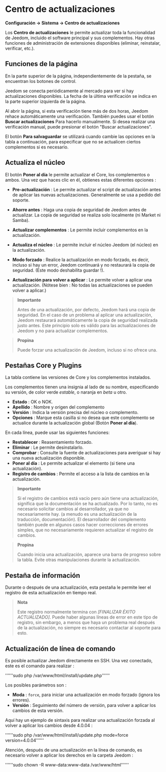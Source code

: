 # Centro de actualizaciones
**Configuración → Sistema → Centro de actualizaciones**


Los **Centro de actualizaciones** le permite actualizar toda la funcionalidad de Jeedom, incluido el software principal y sus complementos.
Hay otras funciones de administración de extensiones disponibles (eliminar, reinstalar, verificar, etc.).


## Funciones de la página

En la parte superior de la página, independientemente de la pestaña, se encuentran los botones de control.

Jeedom se conecta periódicamente al mercado para ver si hay actualizaciones disponibles. La fecha de la última verificación se indica en la parte superior izquierda de la página.

Al abrir la página, si esta verificación tiene más de dos horas, Jeedom rehace automáticamente una verificación.
También puedes usar el botón **Buscar actualizaciones** Para hacerlo manualmente.
Si desea realizar una verificación manual, puede presionar el botón "Buscar actualizaciones".

El botón **Para salvaguardar** se utilizará cuando cambie las opciones en la tabla a continuación, para especificar que no se actualicen ciertos complementos si es necesario.

## Actualiza el núcleo

El botón **Poner al día** le permite actualizar el Core, los complementos o ambos.
Una vez que haces clic en él, obtienes estas diferentes opciones :
- **Pre-actualización** : Le permite actualizar el script de actualización antes de aplicar las nuevas actualizaciones. Generalmente se usa a pedido del soporte.
- **Ahorre antes** : Haga una copia de seguridad de Jeedom antes de actualizar. La copia de seguridad se realiza solo localmente (ni Market ni Samba).
- **Actualizar complementos** : Le permite incluir complementos en la actualización.
- **Actualiza el núcleo** : Le permite incluir el núcleo Jeedom (el núcleo) en la actualización.

- **Modo forzado** : Realice la actualización en modo forzado, es decir, incluso si hay un error, Jeedom continuará y no restaurará la copia de seguridad. (Este modo deshabilita guardar !).
- **Actualización para volver a aplicar** : Le permite volver a aplicar una actualización. (Nótese bien : No todas las actualizaciones se pueden volver a aplicar.)

> **Importante**
>
> Antes de una actualización, por defecto, Jeedom hará una copia de seguridad. En el caso de un problema al aplicar una actualización, Jeedom restaurará automáticamente la copia de seguridad realizada justo antes. Este principio solo es válido para las actualizaciones de Jeedom y no para actualizar complementos.

> **Propina**
>
> Puede forzar una actualización de Jeedom, incluso si no ofrece una.

## Pestañas Core y Plugins

La tabla contiene las versiones de Core y los complementos instalados.

Los complementos tienen una insignia al lado de su nombre, especificando su versión, de color verde *estable*, o naranja en *beta* u otro.

- **Estado** : OK o NOK.
- **Apellido** : Nombre y origen del complemento
- **Versión** : Indica la versión precisa del núcleo o complemento.
- **Opciones** : Marque esta casilla si no desea que este complemento se actualice durante la actualización global (Botón **Poner al día**).

En cada línea, puede usar las siguientes funciones:

- **Restablecer** : Reasentamiento forzado.
- **Eliminar** : Le permite desinstalarlo.
- **Comprobar** : Consulte la fuente de actualizaciones para averiguar si hay una nueva actualización disponible.
- **Poner al día** : Le permite actualizar el elemento (si tiene una actualización).
- **Registro de cambios** : Permite el acceso a la lista de cambios en la actualización.

> **Importante**
>
> Si el registro de cambios está vacío pero aún tiene una actualización, significa que la documentación se ha actualizado. Por lo tanto, no es necesario solicitar cambios al desarrollador, ya que no necesariamente hay. (a menudo es una actualización de la traducción, documentación).
> El desarrollador del complemento también puede en algunos casos hacer correcciones de errores simples, que no necesariamente requieren actualizar el registro de cambios.

> **Propina**
>
> Cuando inicia una actualización, aparece una barra de progreso sobre la tabla. Evite otras manipulaciones durante la actualización.

## Pestaña de información

Durante o después de una actualización, esta pestaña le permite leer el registro de esta actualización en tiempo real.

> **Nota**
>
> Este registro normalmente termina con *[FINALIZAR ÉXITO ACTUALIZADO]*. Puede haber algunas líneas de error en este tipo de registro, sin embargo, a menos que haya un problema real después de la actualización, no siempre es necesario contactar al soporte para esto.

## Actualización de línea de comando

Es posible actualizar Jeedom directamente en SSH.
Una vez conectado, este es el comando para realizar :

''''''sudo php /var/www/html/install/update.php''''''

Los posibles parámetros son :

- **Moda** : `force`, para iniciar una actualización en modo forzado (ignora los errores).
- **Versión** : Seguimiento del número de versión, para volver a aplicar los cambios de esta versión.

Aquí hay un ejemplo de sintaxis para realizar una actualización forzada al volver a aplicar los cambios desde 4.0.04 :

''''''sudo php  /var/www/html/install/update.php mode=force version=4.0.04''''''

Atención, después de una actualización en la línea de comando, es necesario volver a aplicar los derechos en la carpeta Jeedom :

''''''sudo chown -R www-data:www-data /var/www/html''''''
